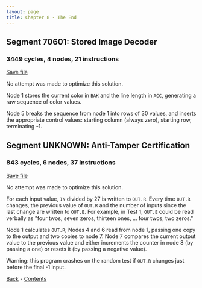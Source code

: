 ```yaml
---
layout: page
title: Chapter 8 - The End
---
```


## Segment 70601: Stored Image Decoder

### 3449 cycles, 4 nodes, 21 instructions

[Save file](save/70601.0.txt)

No attempt was made to optimize this solution.

Node 1 stores the current color in `BAK` and the line length in `ACC`, generating a raw sequence of color values.

Node 5 breaks the sequence from node 1 into rows of 30 values, and inserts the appropriate control values: starting column (always zero), starting row, terminating -1.

## Segment UNKNOWN: Anti-Tamper Certification

### 843 cycles, 6 nodes, 37 instructions

[Save file](save/UNKNOWN.0.txt)

No attempt was made to optimize this solution.

For each input value, `IN` divided by 27 is written to `OUT.R`. Every time `OUT.R` changes, the previous value of `OUT.R` and the number of inputs since the last change are written to `OUT.E`. For example, in Test 1, `OUT.E` could be read verbally as "four twos, seven zeros, thirteen ones, ... four twos, two zeros."

Node 1 calculates `OUT.R`; Nodes 4 and 6 read from node 1, passing one copy to the output and two copies to node 7. Node 7 compares the current output value to the previous value and either increments the counter in node 8 (by passing a one) or resets it (by passing a negative value).

Warning: this program crashes on the random test if `OUT.R` changes just before the final -1 input.

[Back](chapter07.html) - [Contents](index.html)
